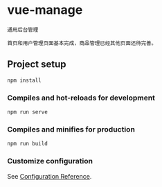 # vue-manage
```
通用后台管理

首页和用户管理页面基本完成，商品管理已经其他页面还待完善。
```
## Project setup
```
npm install
```

### Compiles and hot-reloads for development
```
npm run serve
```

### Compiles and minifies for production
```
npm run build
```

### Customize configuration
See [Configuration Reference](https://cli.vuejs.org/config/).

